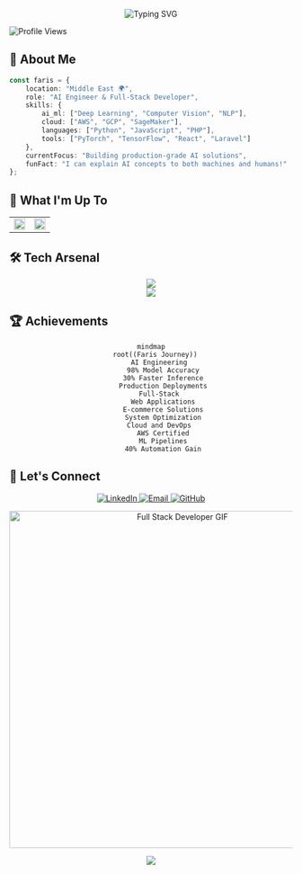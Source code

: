 <div align="center">

![Typing SVG](https://readme-typing-svg.demolab.com?font=Fira+Code&weight=600&size=28&duration=4000&pause=1000&color=2F81F7&center=true&vCenter=true&random=false&width=600&lines=Hello%2C+I'm+Faris+Darwish+%F0%9F%91%8B;AI+Engineer+%F0%9F%A4%96;Data+Scientist+%f0%9f%93%8a;Full-Stack+Developer+%F0%9F%9A%80;Let's+build+something+amazing!)

</div>

<!-- Profile Views Counter -->
<p align="left">
    <img src="https://komarev.com/ghpvc/?username=Darwee4&label=Profile%20views&color=2F81F7&style=for-the-badge" alt="Profile Views">
</p>

<!-- About Me Section -->
## 🤖 About Me

```typescript
const faris = {
    location: "Middle East 🌍",
    role: "AI Engineer & Full-Stack Developer",
    skills: {
        ai_ml: ["Deep Learning", "Computer Vision", "NLP"],
        cloud: ["AWS", "GCP", "SageMaker"],
        languages: ["Python", "JavaScript", "PHP"],
        tools: ["PyTorch", "TensorFlow", "React", "Laravel"]
    },
    currentFocus: "Building production-grade AI solutions",
    funFact: "I can explain AI concepts to both machines and humans!"
};
```

<!-- Activity Section -->
## 🚀 What I'm Up To

<table>
  <tr>
    <td width="50%">
        <img src="https://github-readme-activity-graph.vercel.app/graph?username=Darwee4&theme=github-compact&hide_border=true&area=true" width="100%">
    </td>
    <td width="50%">
        <img src="https://github-readme-stats.vercel.app/api/top-langs/?username=Darwee4&layout=compact&theme=github_dark&hide_border=true" width="100%">
    </td>
  </tr>
</table>

<!-- Skills Section -->
## 🛠️ Tech Arsenal

<div align="center">

<img src="https://skillicons.dev/icons?i=python,pytorch,tensorflow,aws,react,nodejs,docker,git" /><br>
<img src="https://skillicons.dev/icons?i=js,php,laravel,mysql,gcp,firebase,vscode,github" />

</div>

<!-- Achievements Section -->
## 🏆 Achievements
<div align="center">

```mermaid
mindmap
  root((Faris Journey))
    AI Engineering
      98% Model Accuracy
      30% Faster Inference
      Production Deployments
    Full-Stack
      Web Applications
      E-commerce Solutions
      System Optimization
    Cloud and DevOps
      AWS Certified
      ML Pipelines
      40% Automation Gain
```

</div>


<!-- Connect Section -->
## 🤝 Let's Connect

<div align="center">
    <p align="center">
  <a href="https://www.linkedin.com/in/XFD">
    <img src="https://img.shields.io/badge/LinkedIn-Connect-blue?style=for-the-badge&logo=linkedin" alt="LinkedIn" />
  </a>
  <a href="mailto:XFarisDarwish@gmail.com">
    <img src="https://img.shields.io/badge/Email-Contact-red?style=for-the-badge&logo=gmail" alt="Email" />
  </a>
  <a href="https://github.com/Darwee4">
    <img src="https://img.shields.io/badge/GitHub-Follow-black?style=for-the-badge&logo=github" alt="GitHub" />
  </a>
</p>
</div>
<p align="center">
  <img src="https://camo.githubusercontent.com/48161854bd8455e9a28fb00b81c3a985611dbedbd1128a41efd949457ffcdc14/68747470733a2f2f6d656469612e74656e6f722e636f6d2f557474433441495459523441414141642f66756c6c2d737461636b2d646576656c6f7065722e676966" alt="Full Stack Developer GIF" width="600" />
</p>
<!-- Fun Footer -->
<div align="center">
    <img src="https://capsule-render.vercel.app/api?type=waving&color=gradient&height=100&section=footer"/>
</div>
